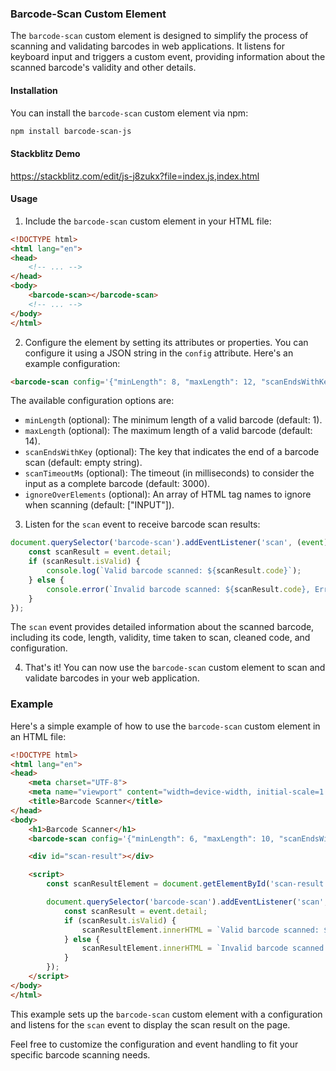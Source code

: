 ### Barcode-Scan Custom Element

The `barcode-scan` custom element is designed to simplify the process of scanning and validating barcodes in web applications. It listens for keyboard input and triggers a custom event, providing information about the scanned barcode's validity and other details.

#### Installation

You can install the `barcode-scan` custom element via npm:

```bash
npm install barcode-scan-js
```

#### Stackblitz Demo

https://stackblitz.com/edit/js-j8zukx?file=index.js,index.html

#### Usage

1. Include the `barcode-scan` custom element in your HTML file:

```html
<!DOCTYPE html>
<html lang="en">
<head>
    <!-- ... -->
</head>
<body>
    <barcode-scan></barcode-scan>
    <!-- ... -->
</body>
</html>
```

2. Configure the element by setting its attributes or properties. You can configure it using a JSON string in the `config` attribute. Here's an example configuration:

```html
<barcode-scan config='{"minLength": 8, "maxLength": 12, "scanEndsWithKey": "Enter"}'></barcode-scan>
```

The available configuration options are:

- `minLength` (optional): The minimum length of a valid barcode (default: 1).
- `maxLength` (optional): The maximum length of a valid barcode (default: 14).
- `scanEndsWithKey` (optional): The key that indicates the end of a barcode scan (default: empty string).
- `scanTimeoutMs` (optional): The timeout (in milliseconds) to consider the input as a complete barcode (default: 3000).
- `ignoreOverElements` (optional): An array of HTML tag names to ignore when scanning (default: ["INPUT"]).

3. Listen for the `scan` event to receive barcode scan results:

```javascript
document.querySelector('barcode-scan').addEventListener('scan', (event) => {
    const scanResult = event.detail;
    if (scanResult.isValid) {
        console.log(`Valid barcode scanned: ${scanResult.code}`);
    } else {
        console.error(`Invalid barcode scanned: ${scanResult.code}, Error: ${scanResult.errorMessage}`);
    }
});
```

The `scan` event provides detailed information about the scanned barcode, including its code, length, validity, time taken to scan, cleaned code, and configuration.

4. That's it! You can now use the `barcode-scan` custom element to scan and validate barcodes in your web application.

### Example

Here's a simple example of how to use the `barcode-scan` custom element in an HTML file:

```html
<!DOCTYPE html>
<html lang="en">
<head>
    <meta charset="UTF-8">
    <meta name="viewport" content="width=device-width, initial-scale=1.0">
    <title>Barcode Scanner</title>
</head>
<body>
    <h1>Barcode Scanner</h1>
    <barcode-scan config='{"minLength": 6, "maxLength": 10, "scanEndsWithKey": "Enter"}'></barcode-scan>

    <div id="scan-result"></div>

    <script>
        const scanResultElement = document.getElementById('scan-result');

        document.querySelector('barcode-scan').addEventListener('scan', (event) => {
            const scanResult = event.detail;
            if (scanResult.isValid) {
                scanResultElement.innerHTML = `Valid barcode scanned: ${scanResult.code}`;
            } else {
                scanResultElement.innerHTML = `Invalid barcode scanned: ${scanResult.code}, Error: ${scanResult.errorMessage}`;
            }
        });
    </script>
</body>
</html>
```

This example sets up the `barcode-scan` custom element with a configuration and listens for the `scan` event to display the scan result on the page.

Feel free to customize the configuration and event handling to fit your specific barcode scanning needs.